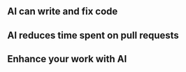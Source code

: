 
## AI can write and fix code

## AI reduces time spent on pull requests

## Enhance your work with AI